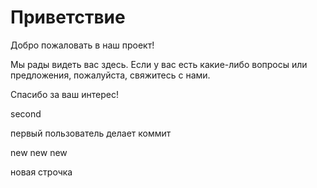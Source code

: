 # Приветствие

Добро пожаловать в наш проект!

Мы рады видеть вас здесь. Если у вас есть какие-либо вопросы или предложения, пожалуйста, свяжитесь с нами.

Спасибо за ваш интерес!

second 

первый пользователь делает коммит

new new new

новая строчка 

